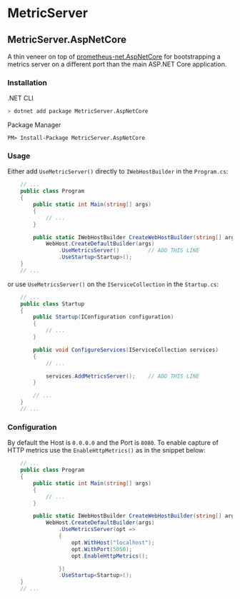 # MetricServer

## MetricServer.AspNetCore

A thin veneer on top of [prometheus-net.AspNetCore](https://github.com/prometheus-net/prometheus-net) for bootstrapping a metrics server on a different port than the main ASP.NET Core application.

### Installation

.NET CLI

```bash
> dotnet add package MetricServer.AspNetCore
```

Package Manager

```
PM> Install-Package MetricServer.AspNetCore
```

### Usage

Either add `UseMetricServer()` directly to `IWebHostBuilder` in the `Program.cs`:

```csharp
    // ...
    public class Program
    {
        public static int Main(string[] args)
        {
            // ...
        }

        public static IWebHostBuilder CreateWebHostBuilder(string[] args) =>
            WebHost.CreateDefaultBuilder(args)
                .UseMetricsServer()         // ADD THIS LINE
                .UseStartup<Startup>();
    }
    // ...
 ```

or use `UseMetricsServer()` on the `IServiceCollection` in the `Startup.cs`:

```csharp
    // ...
    public class Startup
    {
        public Startup(IConfiguration configuration)
        {
            // ...
        }

        public void ConfigureServices(IServiceCollection services)
        {
            // ...

            services.AddMetricsServer();    // ADD THIS LINE
        }

        // ...
    }
    // ...
```

### Configuration

By default the Host is `0.0.0.0` and the Port is `8080`. To enable capture of HTTP metrics use the `EnableHttpMetrics()` as in the snippet below:

```csharp
    // ...
    public class Program
    {
        public static int Main(string[] args)
        {
            // ...
        }

        public static IWebHostBuilder CreateWebHostBuilder(string[] args) =>
            WebHost.CreateDefaultBuilder(args)
                .UseMetricsServer(opt => 
                {
                    opt.WithHost("localhost");
                    opt.WithPort(5050);
                    opt.EnableHttpMetrics();

                })
                .UseStartup<Startup>();
    }
    // ...
 ```

